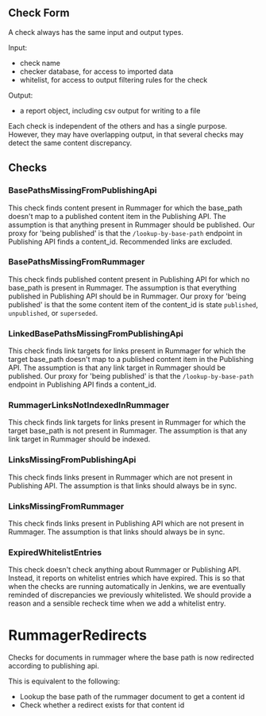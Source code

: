 ## Check Form

A check always has the same input and output types.

Input:

- check name
- checker database, for access to imported data
- whitelist, for access to output filtering rules for the check

Output:

- a report object, including csv output for writing to a file

Each check is independent of the others and has a single purpose.
However, they may have overlapping output, in that several checks may detect the same content discrepancy.

## Checks

### BasePathsMissingFromPublishingApi

This check finds content present in Rummager for which the base_path doesn't map to a published content item in the Publishing API.
The assumption is that anything present in Rummager should be published.
Our proxy for 'being published' is that the `/lookup-by-base-path` endpoint in Publishing API finds a content_id.
Recommended links are excluded.

### BasePathsMissingFromRummager

This check finds published content present in Publishing API for which no base_path is present in Rummager.
The assumption is that everything published in Publishing API should be in Rummager.
Our proxy for 'being published' is that the some content item of the content_id is state `published`, `unpublished`, or `superseded`.

### LinkedBasePathsMissingFromPublishingApi

This check finds link targets for links present in Rummager for which the target base_path doesn't map to a published content item in the Publishing API.
The assumption is that any link target in Rummager should be published.
Our proxy for 'being published' is that the `/lookup-by-base-path` endpoint in Publishing API finds a content_id.

### RummagerLinksNotIndexedInRummager

This check finds link targets for links present in Rummager for which the target base_path is not present in Rummager.
The assumption is that any link target in Rummager should be indexed.

### LinksMissingFromPublishingApi

This check finds links present in Rummager which are not present in Publishing API.
The assumption is that links should always be in sync.

### LinksMissingFromRummager

This check finds links present in Publishing API which are not present in Rummager.
The assumption is that links should always be in sync.

### ExpiredWhitelistEntries

This check doesn't check anything about Rummager or Publishing API.
Instead, it reports on whitelist entries which have expired.
This is so that when the checks are running automatically in Jenkins, we are eventually reminded of discrepancies we previously whitelisted.
We should provide a reason and a sensible recheck time when we add a whitelist entry.

# RummagerRedirects

Checks for documents in rummager where the base path is now redirected according to publishing api.

This is equivalent to the following:

- Lookup the base path of the rummager document to get a content id
- Check whether a redirect exists for that content id
